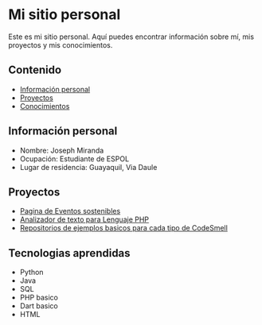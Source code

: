 # Mi sitio personal
Este es mi sitio personal. Aquí puedes encontrar información sobre mí, mis
proyectos y mis conocimientos.
## Contenido
* [Información personal](#información-personal)
* [Proyectos](#proyectos)
* [Conocimientos](#tecnologias-aprendidas)
## Información personal
* Nombre: Joseph Miranda
* Ocupación: Estudiante de ESPOL
* Lugar de residencia: Guayaquil, Via Daule
## Proyectos
* [Pagina de Eventos sostenibles](https://github.com/JohnUllaguari/Grupo1__PHP)
* [Analizador de texto para Lenguaje PHP](https://github.com/JohnUllaguari/Grupo1__PHP)
* [Repositorios de ejemplos basicos para cada tipo de CodeSmell](https://github.com/JosephMiranda87/MalOlores)
## Tecnologias aprendidas
* Python
* Java
* SQL
* PHP basico
* Dart basico
* HTML
  
